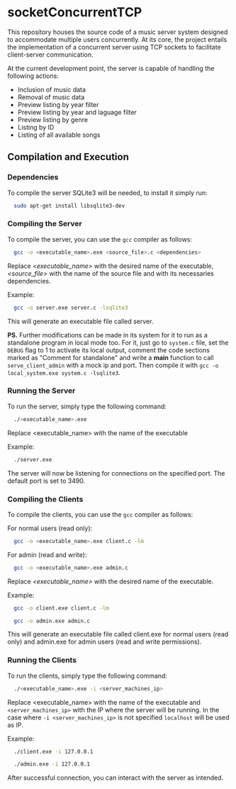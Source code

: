 # socketConcurrentTCP
This repository houses the source code of a music server system designed to accommodate multiple users concurrently. At its core, the project entails the implementation of a concurrent server using TCP sockets to facilitate client-server communication.

At the current development point, the server is capable of handling the following actions:
- Inclusion of music data
- Removal of music data
- Preview listing by year filter
- Preview listing by year and laguage filter
- Preview listing by genre
- Listing by ID
- Listing of all available songs

## Compilation and Execution

### Dependencies

To compile the server SQLite3 will be needed, to install it simply run:
```bash
  sudo apt-get install libsqlite3-dev
```

### Compiling the Server

To compile the server, you can use the `gcc` compiler as follows:
```bash
  gcc -o <executable_name>.exe <source_file>.c <dependencies>
```
Replace *<executable_name>* with the desired name of the executable, *<source_file>* with the name of the source file and *<dependencies>* with its necessaries dependencies.

Example:
```bash
  gcc -o server.exe server.c -lsqlite3
```

This will generate an executable file called server. 

<b>PS.</b> Further modifications can be made in its system for it to run as a standalone program in local mode too. For it, just go to `system.c` file, set the `DEBUG` flag to 1 to activate its local output, comment the code sections marked as "Comment for standalone" and write a <b>main</b> function to call `serve_client_admin` with a mock ip and port. Then compile it with `gcc -o local_system.exe system.c -lsqlite3`.

### Running the Server
To run the server, simply type the following command:

```bash
  ./<executable_name>.exe
```
Replace <executable_name> with the name of the executable

Example:
```bash
  ./server.exe
```
The server will now be listening for connections on the specified port. The default port is set to 3490.







### Compiling the Clients

To compile the clients, you can use the `gcc` compiler as follows:

For normal users (read only):
```bash
  gcc -o <executable_name>.exe client.c -lm
```

For admin (read and write): 
```bash
  gcc -o <executable_name>.exe admin.c
```
Replace *<executable_name>* with the desired name of the executable.

Example:
```bash
  gcc -o client.exe client.c -lm
```
```bash
  gcc -o admin.exe admin.c
```
This will generate an executable file called client.exe for normal users (read only) and admin.exe for admin users (read and write permissions).


### Running the Clients

To run the clients, simply type the following command:

```bash
  ./<executable_name>.exe -i <server_machines_ip>
```
Replace <executable_name> with the name of the executable and `<server_machines_ip>` with the IP where the server will be running. In the case where `-i <server_machines_ip>` is not specified `localhost` will be used as IP.

Example:
```bash
  ./client.exe -i 127.0.0.1
```
```bash
  ./admin.exe -i 127.0.0.1
```


After successful connection, you can interact with the server as intended.
